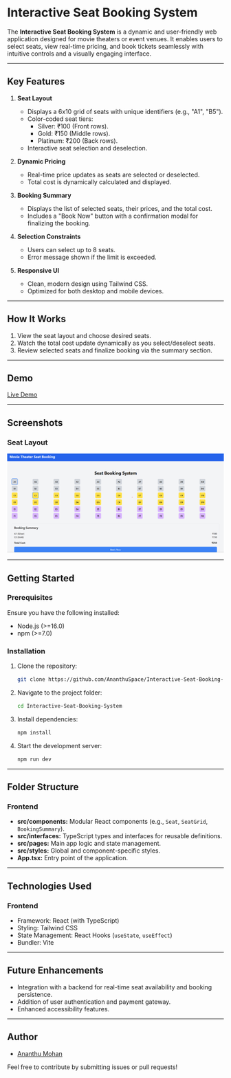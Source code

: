 # Interactive Seat Booking System  

The **Interactive Seat Booking System** is a dynamic and user-friendly web application designed for movie theaters or event venues. It enables users to select seats, view real-time pricing, and book tickets seamlessly with intuitive controls and a visually engaging interface.  

---

## Key Features  

1. **Seat Layout**  
   - Displays a 6x10 grid of seats with unique identifiers (e.g., "A1", "B5").  
   - Color-coded seat tiers:  
     - Silver: ₹100 (Front rows).  
     - Gold: ₹150 (Middle rows).  
     - Platinum: ₹200 (Back rows).  
   - Interactive seat selection and deselection.  

2. **Dynamic Pricing**  
   - Real-time price updates as seats are selected or deselected.  
   - Total cost is dynamically calculated and displayed.  

3. **Booking Summary**  
   - Displays the list of selected seats, their prices, and the total cost.  
   - Includes a "Book Now" button with a confirmation modal for finalizing the booking.  

4. **Selection Constraints**  
   - Users can select up to 8 seats.  
   - Error message shown if the limit is exceeded.  

5. **Responsive UI**  
   - Clean, modern design using Tailwind CSS.  
   - Optimized for both desktop and mobile devices.  

---

## How It Works  

1. View the seat layout and choose desired seats.  
2. Watch the total cost update dynamically as you select/deselect seats.  
3. Review selected seats and finalize booking via the summary section.  

---

## Demo  

[Live Demo](https://ananthuspace.github.io/Interactive-Seat-Booking-System)  

---

## Screenshots  

### Seat Layout  
![Seat Layout Screenshot](./public/image.png)  

---

## Getting Started  

### Prerequisites  
Ensure you have the following installed:  
- Node.js (>=16.0)  
- npm (>=7.0)  

### Installation  

1. Clone the repository:  
   ```bash
   git clone https://github.com/AnanthuSpace/Interactive-Seat-Booking-System.git
   ```  

2. Navigate to the project folder:  
   ```bash
   cd Interactive-Seat-Booking-System
   ```  

3. Install dependencies:  
   ```bash
   npm install
   ```  

4. Start the development server:  
   ```bash
   npm run dev
   ```  

---

## Folder Structure  

### Frontend  
- **src/components:** Modular React components (e.g., `Seat`, `SeatGrid`, `BookingSummary`).  
- **src/interfaces:** TypeScript types and interfaces for reusable definitions.  
- **src/pages:** Main app logic and state management.  
- **src/styles:** Global and component-specific styles.  
- **App.tsx:** Entry point of the application.  

---

## Technologies Used  

### Frontend  
- Framework: React (with TypeScript)  
- Styling: Tailwind CSS  
- State Management: React Hooks (`useState`, `useEffect`)  
- Bundler: Vite  

---

## Future Enhancements  

- Integration with a backend for real-time seat availability and booking persistence.  
- Addition of user authentication and payment gateway.  
- Enhanced accessibility features.  

---

## Author  

- [Ananthu Mohan](https://github.com/AnanthuSpace)  

Feel free to contribute by submitting issues or pull requests!
